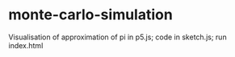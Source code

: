 # monte-carlo-simulation
Visualisation of approximation of pi in p5.js;
code in sketch.js;
run index.html
